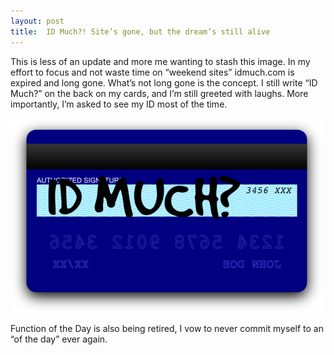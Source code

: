 ```yaml
---
layout: post
title:  ID Much?! Site’s gone, but the dream’s still alive
---
```


This is less of an update and more me wanting to stash this image. In my effort to focus and not waste time on “weekend sites” idmuch.com is expired and long gone. What’s not long gone is the concept. I still write “ID Much?” on the back on my cards, and I’m still greeted with laughs. More importantly, I’m asked to see my ID most of the time.

![ID Much?!](/images/id-much.png)

Function of the Day is also being retired, I vow to never commit myself to an “of the day” ever again.
